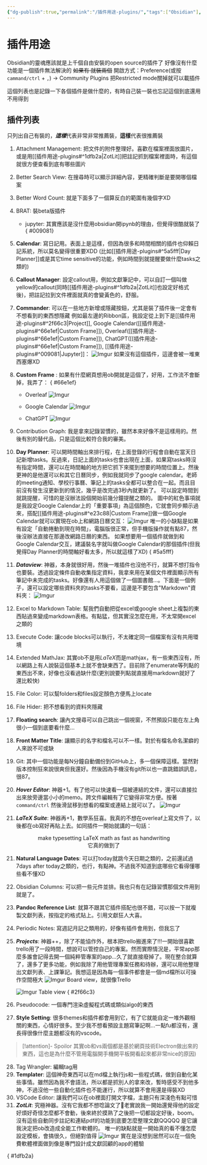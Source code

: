 ```yaml
---
{"dg-publish":true,"permalink":"/插件用途-plugins/","tags":["Obsidian"],"noteIcon":"1","created":"2024-09-02T10:15:36.000+08:00","updated":"2024-09-05T17:38:14.241+08:00"}
---
```


# 插件用途

Obsidian的靈魂應該就是上千個自由安裝的open source的插件了
好像沒有什麼功能是一個插件無法解決的 ~~如果有 就裝兩個~~
開啟方式：Preference(或按`cammand/ctrl` + `,`) $\to$  Community Plugins
把Restricted mode關掉就可以載插件


這個列表也是記錄一下各個插件是做什麼的，有時自己裝一裝也忘記這個到底還用不用得到

## 插件列表
只列出自己有裝的，***這樣***代表非常非常推薦裝，**這樣**代表很推薦裝

1. Attachment Management: 把文件的附件整理好。喜歡在檔案裡面放圖片，或是用[[插件用途-plugins#^1dfb2a\|ZotLit]]把註記抓到檔案裡面時，有這個就很方便查看到底有哪些圖片
2. Better Search View: 在搜尋時可以顯示詳細內容，更精確判斷是要開哪個檔案
3. Better Word Count: 就是下面多了一個算反白的範圍有幾個字XD
4. BRAT: 裝beta版插件
    - jupyter: 其實應該是沒什麼用obsidian開ipynb的理由，但覺得很酷就裝了
{ #009081}

5. **Calendar**:  寫日記用。表面上是這樣，但因為很多和時間相關的插件也仰賴日記系統，所以莫名變得很重要XDD
   (比如[[插件用途-plugins#^5a5fff\|Day Planner]]或是其它time sensitive的功能，例如時間到就提醒要做什麼tasks之類的)
6. **Callout Manager**: 設定callout用，例如文獻筆記中，可以自訂一個叫做yellow的callout(同時[[插件用途-plugins#^1dfb2a\|ZotLit]]也設定好格式後)，把註記拉到文件裡面就真的會變黃色的，舒服。
7. **Commander**: 可以在一些地方新增或隱藏按鈕，尤其是裝了插件後一定會有不想看到的東西想隱藏
   例如最左邊的Ribbon區，我設定從上到下是[[插件用途-plugins#^2f66c3\|Project]], Google Calendar([[插件用途-plugins#^66e1ef\|Custom Frame]]), Overleaf([[插件用途-plugins#^66e1ef\|Custom Frame]]), ChatGPT([[插件用途-plugins#^66e1ef\|Custom Frame]]), [[插件用途-plugins#^009081\|Jupyter]]：
   ![Imgur](https://imgur.com/tAJMQkI.jpeg)
   如果沒有這個插件，這邊會被一堆東西塞爆XD
8. **Custom Frame** : 如果有什麼網頁想用ob開就是這個了，好用，工作流不會斷掉，我弄了：
{ #66e1ef}

	- Overleaf 
	  ![Imgur](https://imgur.com/1giNqWZ.jpeg)
	  
	- Google Calendar 
	  ![Imgur](https://imgur.com/mex8v9Q.jpeg)
	  
	- ChatGPT 
	  ![Imgur](https://imgur.com/eaozwiD.jpeg)
  
9. Contribution Graph: 我是拿來記錄習慣的，雖然本來好像不是這樣用的。然後有別的替代品，只是這個比較符合我的審美。
10. **Day Planner**: 可以開時間軸出來排行程，在上面登錄的行程會自動在當天日記新增tasks。反過來，日記上面的tasks也會出現在上面，如果寫tasks時沒有指定時間，還可以在時間軸的地方把它抓下來擺到想要的時間位置上。然後更神的是他還可以和其它日曆同步，例如我就同步了google calendar。老師的meeting通知、學校行事曆、筆記上的tasks全都可以整合在一起。而且目前沒有發生沒更新到的情況，幾乎是改完過3秒內就更新了。
    可以設定時間到就跳提醒，可惜的是沒辦法設個開始前幾分鐘提醒之類的。
    圖中的紅色事項就是我設定Google Calendar上的「重要事項」為這個顏色，它就會同步顯示過來，搭配[[插件用途-plugins#^e23c88\|Custom Frame]]做一個Google Calendar就可以實現在ob上和網路日曆交互：
    ![Imgur](https://imgur.com/JMLh74p.jpeg)
    唯一的小缺點是如果有設定「自動捲動到現在時間」，電腦版很正常，但手機版操作就有點87，然後沒辦法直接在那邊改網路日曆的東西。
    如果想要用一個插件就做到和Google Calendar交互，建議裝名字就叫做Google Calendar的那個插件(但我覺得Day Planner的時間軸好看太多，所以就這樣了XD)
{ #5a5fff}

11. ***Dataview***: 神器，本身就很好用，然後一堆插件也沒他不行，就算不想打指令也要裝。透過設定條件自動收集指定資料，我拿來用在某個文件裡面顯示所有筆記中未完成的tasks。好像還有人用這個做了一個圖書館…。下面是一個例子，還可以設定哪些資料夾的tasks不要看，這邊是不要包含"Markdown"資料夾：
    ![Imgur](https://imgur.com/qzgRlY2.jpeg)
    
12. Excel to Markdown Table: 幫我們自動把從excel或google sheet上複製的東西貼過來變成markdown表格。有點猛，但其實沒怎麼在用，不太常開excel之類的
13. Execute Code: 讓code blocks可以執行，不太確定同一個檔案有沒有共用環境
14. Extended MathJax: 其實ob不是用$LaTeX$而是mathjax，有一些東西沒有，所以網路上有人說裝這個基本上就不會缺東西了。目前除了enumerate等列點的東西出不來，好像也沒看過缺什麼(更別說要列點就直接用markdown就好了還比較快)
15. File Color: 可以幫folders和files設定顏色方便馬上locate
16. File Hider: 把不想看到的資料夾隱藏
17. **Floating search**: 讓內文搜尋可以自己跳出一個視窗，不然預設只能在左上角很小一個到底要看什麼…
18. **Front Matter Title**: 讓顯示的名字和檔名可以不一樣。對於有檔名命名潔癖的人來說不可或缺
19. Git: 其中一個功能是每N分鐘自動備份到GitHub上，多一個保障這樣。當然對版本控制狂來說很爽但我還好。然後因為手機沒有git所以也一直跳錯誤訊息，很87。
20. ***Hover Editor***: 神器+1。有了他可以快速看一個被連結的文件，還可以直接拉出來放旁邊當小小的memo。跨文件編輯有了它變得非常方便。按著`command/ctrl` 然後滑鼠移到想看的檔案或連結上就可以了。
    ![Imgur](https://imgur.com/M6ugzZy.jpeg)
20. ***LaTeX Suite***: 神器再+1，數學系狂喜。我真的不想在overleaf上寫文件了，以後都在ob寫好再貼上去。如同插件一開始就講的一句話：
    
<center>make typesetting LaTeX math as fast as handwriting</center>
<center>它真的做到了</center>

21. **Natural Language Dates**: 可以打today就跳今天日期之類的，之前還試過7days after today之類的，也行，有點神。不過我不知道到底哪些它看得懂哪些看不懂XD
22. Obsidian Columns: 可以把一些元件並排。我也只有在記錄習慣那個文件用到就是了。
23. **Pandoc Reference List**: 就算不跟其它插件搭配也很不錯，可以按一下就複製文獻列表，按指定的格式貼上。引用文獻狂人大喜。
24. Periodic Notes: 寫週記月記之類用的，好像有插件會用到，但我忘了
25. ***Projects***: 神器++，除了不能協作外，根本把trello搬進來了!!!一開始很喜歡trello用了一段時間，想說可以管控自己的專案。然而實際情況是，平常app那麼多誰會記得去開一個純粹管專案的app…久了就直接廢掉了。現在整合就算了，還多了更多功能，例如我除了用他管理專案任務和待辦，還可以用他整理出文獻列表、上課筆記。我想這是因為每一個事件都會是一個md檔所以可操作空間極大
	![Imgur](https://imgur.com/VD45IAH.jpeg)
	Board view，就很像Trello
	
	![Imgur](https://imgur.com/Brq7LCV.jpeg)
	Table view
{ #2f66c3}

26. Pseudocode: 一個專門渲染虛擬程式碼或類似algo的東西
27. **Style Setting**: 很多themes和插件都會用到它，有了它就能自定一堆外觀相關的東西，心情好很多。至少我不想看預設主題寫筆記啊…一點fu都沒有，還長得很像什麼主題都沒有的vscode。
>[!attention]- Spoilor
>其實ob和vs兩個都是基於網頁技術Electron做出來的東西，這也是為什麼不管用電腦開手機開平板開看起來都非常nice的原因)
    
28. Tag Wrangler: 編輯tag用
29. **Templater**: 這個神奇東西可以在md檔上執行js和一些程式碼，做到自動化某些事情。雖然因為我不會語法，所以都是抓別人的拿來改，暫時感受不到他多神，不過沒他一些自動化插件也不能運行，所以就算不會用還是得裝XD
30. VSCode Editor: 讓我們可以在ob裡面打開文字檔，主題只有深淺色有點可惜
31. ***ZotLit***: 究極神器。沒有它我都不想唸論文了🥹老實說我一開始還覺得他的設定好煩好奇怪怎麼都不會動，後來終於摸熟了之後把一切都設定好後，boom。
    沒有這些自動同步註記和連結pdf的功能到底要怎麼整理文獻QQQQQ
    是它讓我決定把ob改造成全能工作軟體的。
    唯一的缺點就是一開始真的看不懂怎麼設定模板，會搞很久，但絕對值得
    ![Imgur](https://imgur.com/ETDB7n6.jpeg)
    實在是沒想到居然可以在一個免費軟體裡面做到像是專門設計成文獻回顧的app的體驗
    
{ #1dfb2a}
